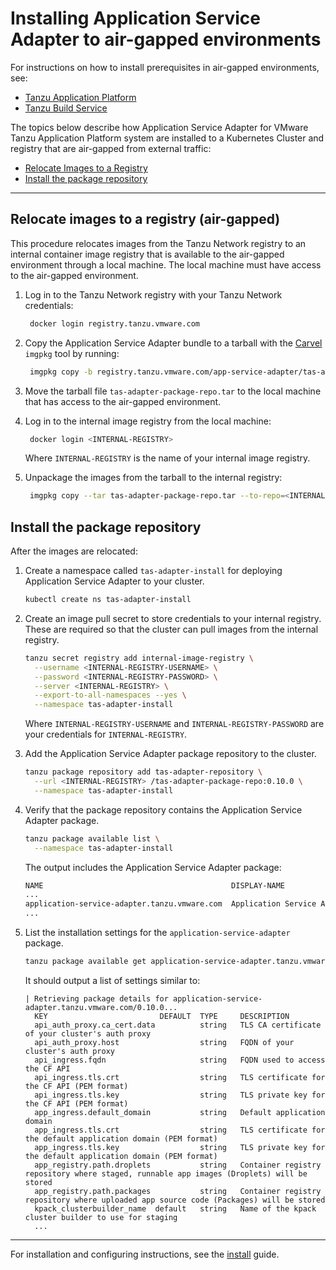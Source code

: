 # Installing Application Service Adapter to air-gapped environments

For instructions on how to install prerequisites in air-gapped environments, see:

* [Tanzu Application Platform](https://docs.vmware.com/en/Tanzu-Application-Platform/1.1/tap/GUID-install.html)
* [Tanzu Build Service](https://docs.vmware.com/en/Tanzu-Build-Service/1.5/vmware-tanzu-build-service/GUID-installing-no-kapp.html#installation-to-air-gapped-environment)

The topics below describe how Application Service Adapter for VMware Tanzu Application Platform system are installed to a Kubernetes Cluster and registry that are air-gapped from external traffic:

* [Relocate Images to a Registry](#relocate-images-to-registry)
* [Install the package repository](#install-package-repo)

----

## <a id="relocate-images-to-registry"></a>Relocate images to a registry (air-gapped)

This procedure relocates images from the Tanzu Network registry to an internal container image registry that is available to the air-gapped environment through a local machine.
The local machine must have access to the air-gapped environment.

1. Log in to the Tanzu Network registry with your Tanzu Network credentials:
   ```bash
    docker login registry.tanzu.vmware.com
   ```

2. Copy the Application Service Adapter bundle to a tarball with the [Carvel](https://carvel.dev/imgpkg/) `imgpkg` tool by running:
   ```bash
    imgpkg copy -b registry.tanzu.vmware.com/app-service-adapter/tas-adapter-package-repo:0.10.0 --to-tar tas-adapter-package-repo.tar
   ```
3. Move the tarball file `tas-adapter-package-repo.tar` to the local machine that has access to the air-gapped environment.

4. Log in to the internal image registry from the local machine:
   ```bash
    docker login <INTERNAL-REGISTRY>
   ```

   Where `INTERNAL-REGISTRY` is the name of your internal image registry.

5. Unpackage the images from the tarball to the internal registry:
   ```bash
    imgpkg copy --tar tas-adapter-package-repo.tar --to-repo=<INTERNAL-REGISTRY> /tas-adapter-package-repo
   ```

## <a id="install-package-repo"></a>Install the package repository

After the images are relocated:

1. Create a namespace called `tas-adapter-install` for deploying Application Service Adapter to your cluster.

    ```bash
    kubectl create ns tas-adapter-install
    ```

2. Create an image pull secret to store credentials to your internal registry. These are required so that the cluster can pull images from the internal registry.

    ```bash
    tanzu secret registry add internal-image-registry \
      --username <INTERNAL-REGISTRY-USERNAME> \
      --password <INTERNAL-REGISTRY-PASSWORD> \
      --server <INTERNAL-REGISTRY> \
      --export-to-all-namespaces --yes \
      --namespace tas-adapter-install
    ```

   Where `INTERNAL-REGISTRY-USERNAME` and `INTERNAL-REGISTRY-PASSWORD` are your credentials for `INTERNAL-REGISTRY`.

3. Add the Application Service Adapter package repository to the cluster.

    ```bash
    tanzu package repository add tas-adapter-repository \
      --url <INTERNAL-REGISTRY> /tas-adapter-package-repo:0.10.0 \
      --namespace tas-adapter-install
    ```
4. Verify that the package repository contains the Application Service Adapter package.

    ```bash
    tanzu package available list \
      --namespace tas-adapter-install
    ```

   The output includes the Application Service Adapter package:

    ```bash
    NAME                                          DISPLAY-NAME                 SHORT-DESCRIPTION                                                   LATEST-VERSION
    ...
    application-service-adapter.tanzu.vmware.com  Application Service Adapter  Application Service Adapter for VMware Tanzu Application Platform  0.10.0
    ...
    ```

5. List the installation settings for the `application-service-adapter` package.

    ```bash
    tanzu package available get application-service-adapter.tanzu.vmware.com/0.10.0 --values-schema --namespace tas-adapter-install
    ```

   It should output a list of settings similar to:

    ```
    | Retrieving package details for application-service-adapter.tanzu.vmware.com/0.10.0...
      KEY                         DEFAULT  TYPE     DESCRIPTION
      api_auth_proxy.ca_cert.data          string   TLS CA certificate of your cluster's auth proxy
      api_auth_proxy.host                  string   FQDN of your cluster's auth proxy
      api_ingress.fqdn                     string   FQDN used to access the CF API
      api_ingress.tls.crt                  string   TLS certificate for the CF API (PEM format)
      api_ingress.tls.key                  string   TLS private key for the CF API (PEM format)
      app_ingress.default_domain           string   Default application domain
      app_ingress.tls.crt                  string   TLS certificate for the default application domain (PEM format)
      app_ingress.tls.key                  string   TLS private key for the default application domain (PEM format)
      app_registry.path.droplets           string   Container registry repository where staged, runnable app images (Droplets) will be stored
      app_registry.path.packages           string   Container registry repository where uploaded app source code (Packages) will be stored
      kpack_clusterbuilder_name  default   string   Name of the kpack cluster builder to use for staging
      ...
    ```

---

For installation and configuring instructions, see the [install](install.md) guide.
